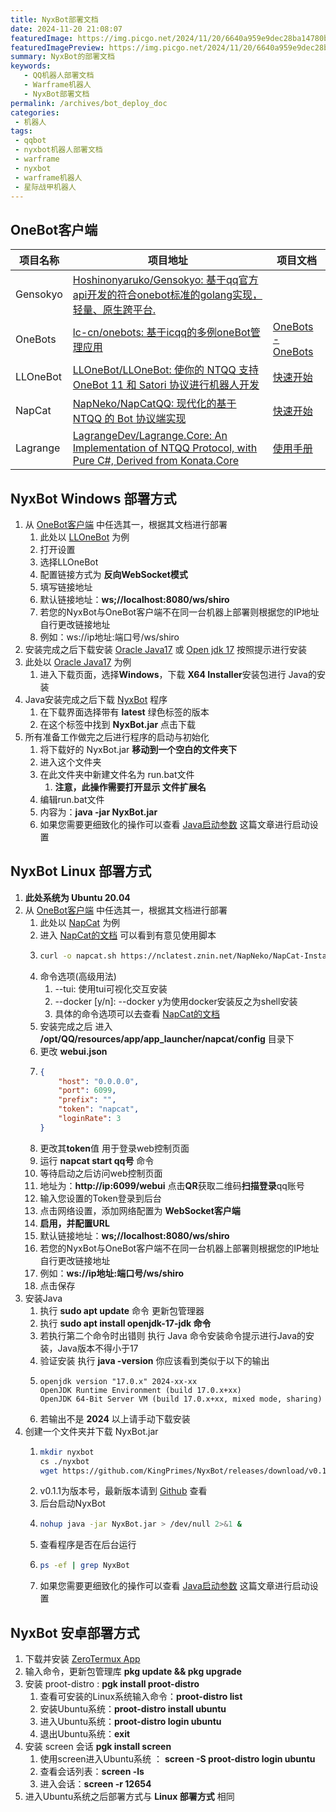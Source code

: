 ```yaml
---
title: NyxBot部署文档
date: 2024-11-20 21:08:07
featuredImage: https://img.picgo.net/2024/11/20/6640a959e9dec28ba14780b8df556.jpg
featuredImagePreview: https://img.picgo.net/2024/11/20/6640a959e9dec28ba14780b8df556.jpg
summary: NyxBot的部署文档
keywords: 
   - QQ机器人部署文档
   - Warframe机器人
   - NyxBot部署文档
permalink: /archives/bot_deploy_doc
categories:
 - 机器人
tags: 
 - qqbot
 - nyxbot机器人部署文档
 - warframe
 - nyxbot
 - warframe机器人
 - 星际战甲机器人
---
```


## OneBot客户端

| 项目名称 | 项目地址                                                                                                                                           | 项目文档                                                      |
| -------- | -------------------------------------------------------------------------------------------------------------------------------------------------- | ------------------------------------------------------------- |
| Gensokyo | [Hoshinonyaruko/Gensokyo: 基于qq官方api开发的符合onebot标准的golang实现，轻量、原生跨平台.](https://github.com/Hoshinonyaruko/Gensokyo)               |                                                               |
| OneBots  | [lc-cn/onebots: 基于icqq的多例oneBot管理应用](https://github.com/lc-cn/onebots?tab=readme-ov-file)                                                    | [OneBots - OneBots](https://docs.onebots.org/)                   |
| LLOneBot | [LLOneBot/LLOneBot: 使你的 NTQQ 支持 OneBot 11 和 Satori 协议进行机器人开发](https://github.com/LLOneBot/LLOneBot)                                    | [快速开始](https://llob.napneko.com/zh-CN/guide/getting-started) |
| NapCat   | [NapNeko/NapCatQQ: 现代化的基于 NTQQ 的 Bot 协议端实现](https://github.com/NapNeko/NapCatQQ)                                                          | [快速开始](https://napneko.github.io/guide/start-install)        |
| Lagrange | [LagrangeDev/Lagrange.Core: An Implementation of NTQQ Protocol, with Pure C#, Derived from Konata.Core](https://github.com/LagrangeDev/Lagrange.Core) | [使用手册](https://lagrangedev.github.io/Lagrange.Doc/)          |

## NyxBot Windows 部署方式

1. 从 [OneBot客户端](#OneBot客户端) 中任选其一，根据其文档进行部署
   1. 此处以 [LLOneBot](https://github.com/LLOneBot/LLOneBot) 为例
   2. 打开设置
   3. 选择LLOneBot
   4. 配置链接方式为 **反向WebSocket模式**
   5. 填写链接地址
   6. 默认链接地址：**ws;//localhost:8080/ws/shiro**
   7. 若您的NyxBot与OneBot客户端不在同一台机器上部署则根据您的IP地址自行更改链接地址
   8. 例如：ws://ip地址:端口号/ws/shiro
2. 安装完成之后下载安装 [Oracle Java17](https://www.oracle.com/java/technologies/downloads/#java17) 或 [Open jdk 17](https://www.openlogic.com/openjdk-downloads) 按照提示进行安装
3. 此处以 [Oracle Java17](https://www.oracle.com/java/technologies/downloads/#java17) 为例
   1. 进入下载页面，选择**Windows**，下载 **X64 Installer**安装包进行 Java的安装
4. Java安装完成之后下载 [NyxBot](https://github.com/KingPrimes/NyxBot/releases) 程序
   1. 在下载界面选择带有 **latest** 绿色标签的版本
   2. 在这个标签中找到 **NyxBot.jar** 点击下载
5. 所有准备工作做完之后进行程序的启动与初始化
   1. 将下载好的 NyxBot.jar **移动到一个空白的文件夹下**
   2. 进入这个文件夹
   3. 在此文件夹中新建文件名为 run.bat文件
      1. **注意，此操作需要打开显示 文件扩展名**
   4. 编辑run.bat文件
   5. 内容为：**java -jar NyxBot.jar**
   6. 如果您需要更细致化的操作可以查看 [Java启动参数](https://kingprimes.top/archives/java-start-parameters) 这篇文章进行启动设置

## NyxBot Linux 部署方式

1. **此处系统为 Ubuntu 20.04**
2. 从 [OneBot客户端](#OneBot客户端) 中任选其一，根据其文档进行部署
   1. 此处以 [NapCat](https://github.com/NapNeko/NapCatQQ) 为例
   2. 进入 [NapCat的文档](https://napneko.github.io/guide/boot/Shell#napcat-installer-linux%E4%B8%80%E9%94%AE%E4%BD%BF%E7%94%A8%E8%84%9A%E6%9C%AC-%E6%94%AF%E6%8C%81ubuntu-20-debian-10-centos9) 可以看到有意见使用脚本
   3. ```bash
      curl -o napcat.sh https://nclatest.znin.net/NapNeko/NapCat-Installer/main/script/install.sh && sudo bash napcat.sh
      ```
   4. 命令选项(高级用法)
      1. --tui: 使用tui可视化交互安装
      2. --docker [y/n]: --docker y为使用docker安装反之为shell安装
      3. 具体的命令选项可以去查看 [NapCat的文档](https://napneko.github.io/guide/boot/Shell#napcat-installer-linux%E4%B8%80%E9%94%AE%E4%BD%BF%E7%94%A8%E8%84%9A%E6%9C%AC-%E6%94%AF%E6%8C%81ubuntu-20-debian-10-centos9)
   5. 安装完成之后  进入 **/opt/QQ/resources/app/app_launcher/napcat/config** 目录下
   6. 更改 **webui.json**
   7. ```json
      {
          "host": "0.0.0.0",
          "port": 6099,
          "prefix": "",
          "token": "napcat",
          "loginRate": 3
      }
      ```
   8. 更改其**token**值 用于登录web控制页面
   9. 运行 **napcat start qq号** 命令
   10. 等待启动之后访问web控制页面
   11. 地址为：**http://ip:6099/webui** 点击**QR**获取二维码**扫描登录**qq账号
   12. 输入您设置的Token登录到后台
   13. 点击网络设置，添加网络配置为 **WebSocket客户端**
   14. **启用，并配置URL**
   15. 默认链接地址：**ws;//localhost:8080/ws/shiro**
   16. 若您的NyxBot与OneBot客户端不在同一台机器上部署则根据您的IP地址自行更改链接地址
   17. 例如：**ws://ip地址:端口号/ws/shiro**
   18. 点击保存
3. 安装Java
   1. 执行 **sudo apt update** 命令 更新包管理器
   2. 执行 **sudo apt install openjdk-17-jdk 命令**
   3. 若执行第二个命令时出错则 执行 Java 命令安装命令提示进行Java的安装，Java版本不得小于17
   4. 验证安装 执行 **java -version** 你应该看到类似于以下的输出
   5. ```
      openjdk version "17.0.x" 2024-xx-xx
      OpenJDK Runtime Environment (build 17.0.x+xx)
      OpenJDK 64-Bit Server VM (build 17.0.x+xx, mixed mode, sharing)

      ```
   6. 若输出不是 **2024** 以上请手动下载安装
4. 创建一个文件夹并下载 NyxBot.jar
   1. ```bash
      mkdir nyxbot
      cs ./nyxbot
      wget https://github.com/KingPrimes/NyxBot/releases/download/v0.1.1/NyxBot.jar -O NyxBot.jar
      ```
   2. v0.1.1为版本号，最新版本请到 [Github](https://github.com/KingPrimes/NyxBot/releases) 查看
   3. 后台启动NyxBot
   4. ```bash
      nohup java -jar NyxBot.jar > /dev/null 2>&1 &
      ```
   5. 查看程序是否在后台运行
   6. ```bash
      ps -ef | grep NyxBot
      ```
   7. 如果您需要更细致化的操作可以查看 [Java启动参数](https://kingprimes.top/archives/java-start-parameters) 这篇文章进行启动设置

## NyxBot 安卓部署方式

1. 下载并安装 [ZeroTermux App](https://github.com/hanxinhao000/ZeroTermux)
2. 输入命令，更新包管理库 **pkg update && pkg upgrade**
3. 安装 proot-distro : **pgk install proot-distro**
   1. 查看可安装的Linux系统输入命令：**proot-distro list**
   2. 安装Ubuntu系统：**proot-distro install ubuntu**
   3. 进入Ubuntu系统：**proot-distro login ubuntu**
   4. 退出Ubuntu系统：**exit**
4. 安装 screen 会话 **pgk install screen**
   1. 使用screen进入Ubuntu系统 ： **screen -S proot-distro login ubuntu**
   2. 查看会话列表：**screen -ls**
   3. 进入会话：**screen -r 12654**
5. 进入Ubuntu系统之后部署方式与 **Linux 部署方式** 相同
